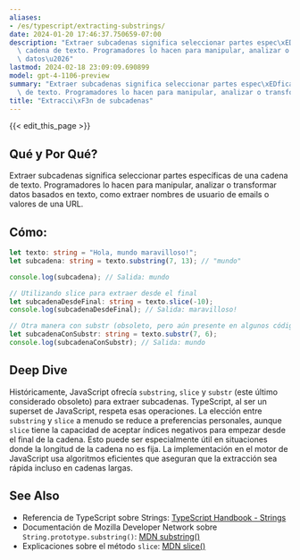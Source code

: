 ```yaml
---
aliases:
- /es/typescript/extracting-substrings/
date: 2024-01-20 17:46:37.750659-07:00
description: "Extraer subcadenas significa seleccionar partes espec\xEDficas de una\
  \ cadena de texto. Programadores lo hacen para manipular, analizar o transformar\
  \ datos\u2026"
lastmod: 2024-02-18 23:09:09.690899
model: gpt-4-1106-preview
summary: "Extraer subcadenas significa seleccionar partes espec\xEDficas de una cadena\
  \ de texto. Programadores lo hacen para manipular, analizar o transformar datos\u2026"
title: "Extracci\xF3n de subcadenas"
---
```


{{< edit_this_page >}}

## Qué y Por Qué?
Extraer subcadenas significa seleccionar partes específicas de una cadena de texto. Programadores lo hacen para manipular, analizar o transformar datos basados en texto, como extraer nombres de usuario de emails o valores de una URL.

## Cómo:
```TypeScript
let texto: string = "Hola, mundo maravilloso!";
let subcadena: string = texto.substring(7, 13); // "mundo"

console.log(subcadena); // Salida: mundo

// Utilizando slice para extraer desde el final
let subcadenaDesdeFinal: string = texto.slice(-10);
console.log(subcadenaDesdeFinal); // Salida: maravilloso!

// Otra manera con substr (obsoleto, pero aún presente en algunos códigos)
let subcadenaConSubstr: string = texto.substr(7, 6);
console.log(subcadenaConSubstr); // Salida: mundo
```

## Deep Dive
Históricamente, JavaScript ofrecía `substring`, `slice` y `substr` (este último considerado obsoleto) para extraer subcadenas. TypeScript, al ser un superset de JavaScript, respeta esas operaciones. La elección entre `substring` y `slice` a menudo se reduce a preferencias personales, aunque `slice` tiene la capacidad de aceptar índices negativos para empezar desde el final de la cadena. Esto puede ser especialmente útil en situaciones donde la longitud de la cadena no es fija. La implementación en el motor de JavaScript usa algoritmos eficientes que aseguran que la extracción sea rápida incluso en cadenas largas.

## See Also
- Referencia de TypeScript sobre Strings: [TypeScript Handbook - Strings](https://www.typescriptlang.org/docs/handbook/2/everyday-types.html#string)
- Documentación de Mozilla Developer Network sobre `String.prototype.substring()`: [MDN substring()](https://developer.mozilla.org/en-US/docs/Web/JavaScript/Reference/Global_Objects/String/substring)
- Explicaciones sobre el método `slice`: [MDN slice()](https://developer.mozilla.org/en-US/docs/Web/JavaScript/Reference/Global_Objects/String/slice)
